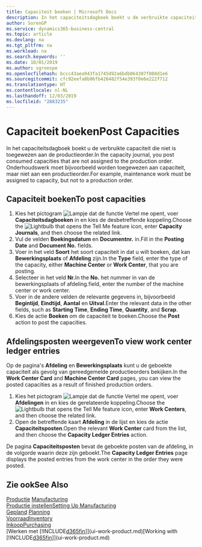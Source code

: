```yaml
---
title: Capaciteit boeken | Microsoft Docs
description: In het capaciteitsdagboek boekt u de verbruikte capaciteit die niet is toegewezen aan de productieorder. Onderhoudswerk moet bijvoorbeeld worden toegewezen aan capaciteit, maar niet aan een productieorder.
author: SorenGP
ms.service: dynamics365-business-central
ms.topic: article
ms.devlang: na
ms.tgt_pltfrm: na
ms.workload: na
ms.search.keywords: ''
ms.date: 10/01/2019
ms.author: sgroespe
ms.openlocfilehash: bccc43aea943fa1745d92a6bdb064307f088d1e6
ms.sourcegitcommit: cfc92eefa8b06fb426482f54e393f0e6e222f712
ms.translationtype: HT
ms.contentlocale: nl-NL
ms.lasthandoff: 12/03/2019
ms.locfileid: "2883235"
---
```

# <a name="post-capacities"></a><span data-ttu-id="31ec5-104">Capaciteit boeken</span><span class="sxs-lookup"><span data-stu-id="31ec5-104">Post Capacities</span></span>
<span data-ttu-id="31ec5-105">In het capaciteitsdagboek boekt u de verbruikte capaciteit die niet is toegewezen aan de productieorder.</span><span class="sxs-lookup"><span data-stu-id="31ec5-105">In the capacity journal, you post consumed capacities that are not assigned to the production order.</span></span> <span data-ttu-id="31ec5-106">Onderhoudswerk moet bijvoorbeeld worden toegewezen aan capaciteit, maar niet aan een productieorder.</span><span class="sxs-lookup"><span data-stu-id="31ec5-106">For example, maintenance work must be assigned to capacity, but not to a production order.</span></span>  

## <a name="to-post-capacities"></a><span data-ttu-id="31ec5-107">Capaciteit boeken</span><span class="sxs-lookup"><span data-stu-id="31ec5-107">To post capacities</span></span>  
1.  <span data-ttu-id="31ec5-108">Kies het pictogram ![Lampje dat de functie Vertel me opent](media/ui-search/search_small.png "Vertel me wat u wilt doen"), voer **Capaciteitsdagboeken** in en kies de desbetreffende koppeling.</span><span class="sxs-lookup"><span data-stu-id="31ec5-108">Choose the ![Lightbulb that opens the Tell Me feature](media/ui-search/search_small.png "Tell me what you want to do") icon, enter **Capacity Journals**, and then choose the related link.</span></span>  
2.  <span data-ttu-id="31ec5-109">Vul de velden **Boekingsdatum** en **Documentnr.** in.</span><span class="sxs-lookup"><span data-stu-id="31ec5-109">Fill in the **Posting Date** and **Document No.** fields.</span></span>  
3.  <span data-ttu-id="31ec5-110">Voer in het veld **Soort** het soort capaciteit in dat u wilt boeken, dat kan **Bewerkingsplaats** of **Afdeling** zijn.</span><span class="sxs-lookup"><span data-stu-id="31ec5-110">In the **Type** field, enter the type of the capacity, either **Machine Center** or **Work Center**, that you are posting.</span></span>  
4.  <span data-ttu-id="31ec5-111">Selecteer in het veld **Nr.**</span><span class="sxs-lookup"><span data-stu-id="31ec5-111">In the **No.**</span></span> <span data-ttu-id="31ec5-112">het nummer in van de bewerkingsplaats of afdeling.</span><span class="sxs-lookup"><span data-stu-id="31ec5-112">field, enter the number of the machine center or work center.</span></span>  
5.  <span data-ttu-id="31ec5-113">Voer in de andere velden de relevante gegevens in, bijvoorbeeld **Begintijd**, **Eindtijd**, **Aantal** en **Uitval**.</span><span class="sxs-lookup"><span data-stu-id="31ec5-113">Enter the relevant data in the other fields, such as **Starting Time**, **Ending Time**, **Quantity**, and **Scrap**.</span></span>  
6.  <span data-ttu-id="31ec5-114">Kies de actie **Boeken** om de capaciteit te boeken.</span><span class="sxs-lookup"><span data-stu-id="31ec5-114">Choose the **Post** action to post the capacities.</span></span>  

## <a name="to-view-work-center-ledger-entries"></a><span data-ttu-id="31ec5-115">Afdelingsposten weergeven</span><span class="sxs-lookup"><span data-stu-id="31ec5-115">To view work center ledger entries</span></span>  
<span data-ttu-id="31ec5-116">Op de pagina's **Afdeling** en **Bewerkingsplaats** kunt u de geboekte capaciteit als gevolg van gereedgemelde productieorders bekijken.</span><span class="sxs-lookup"><span data-stu-id="31ec5-116">In the **Work Center Card** and **Machine Center Card** pages, you can view the posted capacities as a result of finished production orders.</span></span>    
1.  <span data-ttu-id="31ec5-117">Kies het pictogram ![Lampje dat de functie Vertel me opent](media/ui-search/search_small.png "Vertel me wat u wilt doen"), voer **Afdelingen** in en kies de gerelateerde koppeling.</span><span class="sxs-lookup"><span data-stu-id="31ec5-117">Choose the ![Lightbulb that opens the Tell Me feature](media/ui-search/search_small.png "Tell me what you want to do") icon, enter **Work Centers**, and then choose the related link.</span></span>  
2.  <span data-ttu-id="31ec5-118">Open de betreffende kaart **Afdeling** in de lijst en kies de actie **Capaciteitsposten**.</span><span class="sxs-lookup"><span data-stu-id="31ec5-118">Open the relevant **Work Center** card from the list, and then choose the **Capacity Ledger Entries** action.</span></span>  

<span data-ttu-id="31ec5-119">De pagina **Capaciteitsposten** bevat de geboekte posten van de afdeling, in de volgorde waarin deze zijn geboekt.</span><span class="sxs-lookup"><span data-stu-id="31ec5-119">The **Capacity Ledger Entries** page displays the posted entries from the work center in the order they were posted.</span></span>   

## <a name="see-also"></a><span data-ttu-id="31ec5-120">Zie ook</span><span class="sxs-lookup"><span data-stu-id="31ec5-120">See Also</span></span>  
<span data-ttu-id="31ec5-121">[Productie](production-manage-manufacturing.md)  </span><span class="sxs-lookup"><span data-stu-id="31ec5-121">[Manufacturing](production-manage-manufacturing.md)  </span></span>  
[<span data-ttu-id="31ec5-122">Productie instellen</span><span class="sxs-lookup"><span data-stu-id="31ec5-122">Setting Up Manufacturing</span></span>](production-configure-production-processes.md)  
<span data-ttu-id="31ec5-123">[Gepland](production-planning.md)    </span><span class="sxs-lookup"><span data-stu-id="31ec5-123">[Planning](production-planning.md)    </span></span>  
[<span data-ttu-id="31ec5-124">Voorraad</span><span class="sxs-lookup"><span data-stu-id="31ec5-124">Inventory</span></span>](inventory-manage-inventory.md)  
[<span data-ttu-id="31ec5-125">Inkoop</span><span class="sxs-lookup"><span data-stu-id="31ec5-125">Purchasing</span></span>](purchasing-manage-purchasing.md)  
<span data-ttu-id="31ec5-126">[Werken met [!INCLUDE[d365fin](includes/d365fin_md.md)]](ui-work-product.md)</span><span class="sxs-lookup"><span data-stu-id="31ec5-126">[Working with [!INCLUDE[d365fin](includes/d365fin_md.md)]](ui-work-product.md)</span></span>
